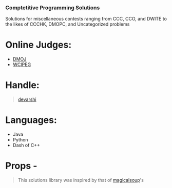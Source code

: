### Comptetitive Programming Solutions
Solutions for miscellaneous contests ranging from CCC, CCO, and DWITE to the likes of CCCHK, DMOPC, and Uncategorized problems

# Online Judges:
* [DMOJ](https://dmoj.ca/)
* [WCIPEG](https://wcipeg.com/main)

# Handle:
> [devarshi](https://dmoj.ca/user/devarshi)

# Languages:
* Java
* Python
* Dash of C++

# Props -
> This solutions library was inspired by that of [magicalsoup](https://github.com/magicalsoup)'s
